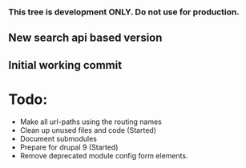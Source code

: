 ### This tree is development ONLY. Do not use for production.
## New search api based version
## Initial working commit
# Todo:
- Make all url-paths using the routing names
- Clean up unused files and code (Started)
- Document submodules
- Prepare for drupal 9 (Started)
- Remove deprecated module config form elements.
